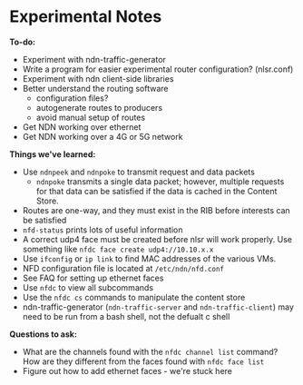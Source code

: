 # Experimental Notes

**To-do:**
* Experiment with ndn-traffic-generator
* Write a program for easier experimental router configuration? (nlsr.conf)
* Experiment with ndn client-side libraries
* Better understand the routing software
  * configuration files?
  * autogenerate routes to producers
  * avoid manual setup of routes
* Get NDN working over ethernet
* Get NDN working over a 4G or 5G network


**Things we've learned:**
* Use `ndnpeek` and `ndnpoke` to transmit request and data packets
	*  `ndnpoke` transmits a single data packet; however, multiple requests for that data can be satisfied if the data is cached in the Content Store.
* Routes are one-way, and they must exist in the RIB before interests can be satisfied
* `nfd-status` prints lots of useful information
* A correct udp4 face must be created before nlsr will work properly. Use something like `nfdc face create udp4://10.10.x.x`
* Use `ifconfig` or `ip link` to find MAC addresses of the various VMs.
* NFD configuration file is located at `/etc/ndn/nfd.conf`
* See FAQ for setting up ethernet faces
* Use `nfdc` to view all subcommands
* Use the `nfdc cs` commands to manipulate the content store
* ndn-traffic-generator (`ndn-traffic-server` and `ndn-traffic-client`) may need to be run from a bash shell, not the defualt c shell


**Questions to ask:**
* What are the channels found with the `nfdc channel list` command? How are they different from the faces found with `nfdc face list`
* Figure out how to add ethernet faces - we're stuck here




